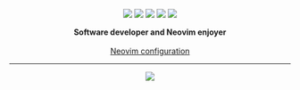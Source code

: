 <p align="center">
  <img src="https://img.shields.io/badge/rust-%237A2F00.svg?&style=for-the-badge&logo=rust&logoColor=white"/>
  <img src="https://img.shields.io/badge/lua-%232C2D72.svg?&style=for-the-badge&logo=lua&logoColor=white"/>
  <img src="https://img.shields.io/badge/typescript%20-%23007ACC.svg?&style=for-the-badge&logo=typescript&logoColor=white"/>
  <img src="https://img.shields.io/badge/neovim-%2357A143.svg?&style=for-the-badge&logo=neovim&logoColor=white"/>
  <img src="https://img.shields.io/badge/arch-%23000000.svg?&style=for-the-badge&logo=arch-linux&logoColor=white"/>
</p>

<div align='center'>
  <b>Software developer and Neovim enjoyer</b>
  <br>
  <br>
</div>

<div align='center'>
  <a href="https://github.com/mawkler/nvim/">Neovim configuration</a>
  <br>
</div>

<hr/>

<p align="center">
  <img src="https://github-readme-stats.vercel.app/api?username=mawkler&show_icons=true&theme=onedark"/>
</p>
